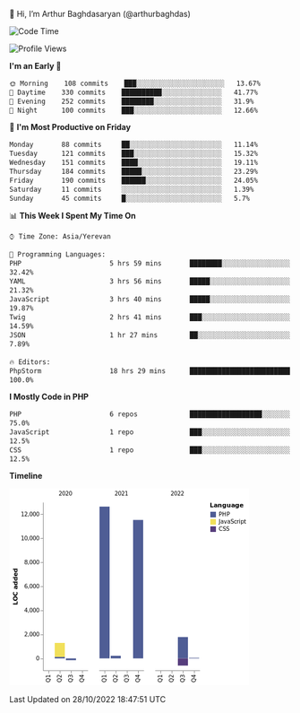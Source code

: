👋 Hi, I’m Arthur Baghdasaryan (@arthurbaghdas)


<!--START_SECTION:waka-->
![Code Time](http://img.shields.io/badge/Code%20Time-323%20hrs%2044%20mins-blue)

![Profile Views](http://img.shields.io/badge/Profile%20Views-0-blue)

**I'm an Early 🐤** 

```text
🌞 Morning    108 commits    ███░░░░░░░░░░░░░░░░░░░░░░   13.67% 
🌆 Daytime    330 commits    ██████████░░░░░░░░░░░░░░░   41.77% 
🌃 Evening    252 commits    ████████░░░░░░░░░░░░░░░░░   31.9% 
🌙 Night      100 commits    ███░░░░░░░░░░░░░░░░░░░░░░   12.66%

```
📅 **I'm Most Productive on Friday** 

```text
Monday       88 commits     ██░░░░░░░░░░░░░░░░░░░░░░░   11.14% 
Tuesday      121 commits    ███░░░░░░░░░░░░░░░░░░░░░░   15.32% 
Wednesday    151 commits    ████░░░░░░░░░░░░░░░░░░░░░   19.11% 
Thursday     184 commits    █████░░░░░░░░░░░░░░░░░░░░   23.29% 
Friday       190 commits    ██████░░░░░░░░░░░░░░░░░░░   24.05% 
Saturday     11 commits     ░░░░░░░░░░░░░░░░░░░░░░░░░   1.39% 
Sunday       45 commits     █░░░░░░░░░░░░░░░░░░░░░░░░   5.7%

```


📊 **This Week I Spent My Time On** 

```text
⌚︎ Time Zone: Asia/Yerevan

💬 Programming Languages: 
PHP                      5 hrs 59 mins       ████████░░░░░░░░░░░░░░░░░   32.42% 
YAML                     3 hrs 56 mins       █████░░░░░░░░░░░░░░░░░░░░   21.32% 
JavaScript               3 hrs 40 mins       █████░░░░░░░░░░░░░░░░░░░░   19.87% 
Twig                     2 hrs 41 mins       ███░░░░░░░░░░░░░░░░░░░░░░   14.59% 
JSON                     1 hr 27 mins        ██░░░░░░░░░░░░░░░░░░░░░░░   7.89%

🔥 Editors: 
PhpStorm                 18 hrs 29 mins      █████████████████████████   100.0%

```

**I Mostly Code in PHP** 

```text
PHP                      6 repos             ██████████████████░░░░░░░   75.0% 
JavaScript               1 repo              ███░░░░░░░░░░░░░░░░░░░░░░   12.5% 
CSS                      1 repo              ███░░░░░░░░░░░░░░░░░░░░░░   12.5%

```


**Timeline**

![Chart not found](https://raw.githubusercontent.com/arthurbaghdas/arthurbaghdas/main/charts/bar_graph.png) 


 Last Updated on 28/10/2022 18:47:51 UTC
<!--END_SECTION:waka-->
